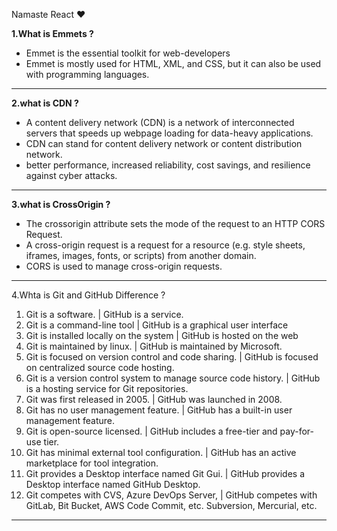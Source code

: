 Namaste React ❤ 

**1.What is Emmets ?**
- Emmet is the essential toolkit for web-developers
- Emmet is mostly used for HTML, XML, and CSS, but it can also be used with programming languages. 
-----------------------------------------------------------------------------------------------------------------------------------------------------------------------
**2.what is CDN ?**
- A content delivery network (CDN) is a network of interconnected servers that speeds up webpage loading for data-heavy applications. 
- CDN can stand for content delivery network or content distribution network.
- better performance, increased reliability, cost savings, and resilience against cyber attacks.
-----------------------------------------------------------------------------------------------------------------------------------------------------------------------
**3.what is CrossOrigin ?**
- The crossorigin attribute sets the mode of the request to an HTTP CORS Request.
- A cross-origin request is a request for a resource (e.g. style sheets, iframes, images, fonts, or scripts) from another domain.
- CORS is used to manage cross-origin requests.
-----------------------------------------------------------------------------------------------------------------------------------------------------------------------
4.Whta is Git and GitHub Difference ?
1.	Git is a software.	                                               | GitHub is a service.
2.	Git is a command-line tool	                                       | GitHub is a graphical user interface
3.	Git is installed locally on the system	                           | GitHub is hosted on the web
4.	Git is maintained by linux.	                                       | GitHub is maintained by Microsoft.
5.	Git is focused on version control and code sharing.	               | GitHub is focused on centralized source code hosting.
6.	Git is a version control system to manage source code history.     | GitHub is a hosting service for Git repositories.
7.	Git was first released in 2005.                                    | GitHub was launched in 2008.
8.	Git has no user management feature.                                | GitHub has a built-in user management feature.
9.	Git is open-source licensed.	                                   | GitHub includes a free-tier and pay-for-use tier.
10.	Git has minimal external tool configuration.	                   | GitHub has an active marketplace for tool integration.
11.	Git provides a Desktop interface named Git Gui.	                   | GitHub provides a Desktop interface named GitHub Desktop.
12.	Git competes with CVS, Azure DevOps Server,                        | GitHub competes with GitLab, Bit Bucket, AWS Code Commit, etc.
    Subversion, Mercurial, etc.	
-----------------------------------------------------------------------------------------------------------------------------------------------------------------------


